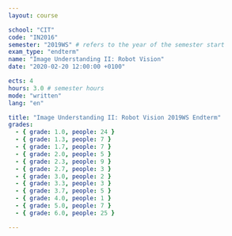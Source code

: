 ```yaml
---
layout: course

school: "CIT"
code: "IN2016"
semester: "2019WS" # refers to the year of the semester start
exam_type: "endterm"
name: "Image Understanding II: Robot Vision"
date: "2020-02-20 12:00:00 +0100"

ects: 4
hours: 3.0 # semester hours
mode: "written"
lang: "en"

title: "Image Understanding II: Robot Vision 2019WS Endterm"
grades:
  - { grade: 1.0, people: 24 }
  - { grade: 1.3, people: 7 }
  - { grade: 1.7, people: 7 }
  - { grade: 2.0, people: 5 }
  - { grade: 2.3, people: 9 }
  - { grade: 2.7, people: 3 }
  - { grade: 3.0, people: 2 }
  - { grade: 3.3, people: 3 }
  - { grade: 3.7, people: 5 }
  - { grade: 4.0, people: 1 }
  - { grade: 5.0, people: 7 }
  - { grade: 6.0, people: 25 }

---
```



